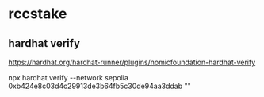 # rccstake

## hardhat verify
https://hardhat.org/hardhat-runner/plugins/nomicfoundation-hardhat-verify

npx hardhat verify --network sepolia 0xb424e8c03d4c29913de3b64fb5c30de94aa3ddab ""